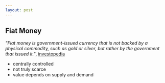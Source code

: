 ```yaml
---
layout: post
---
```


## Fiat Money

_"Fiat money is government-issued currency that is not backed by a physical commodity, such as gold or silver, but rather by the government that issued it."_, [investopedia](https://www.investopedia.com/terms/f/fiatmoney.asp)

* centrally controlled
* not truly scarce
* value depends on supply and demand
